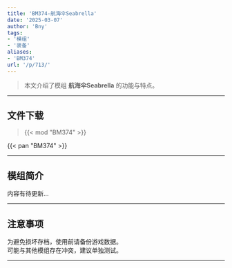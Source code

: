 ```yaml
---
title: 'BM374-航海伞Seabrella'
date: '2025-03-07'
author: 'Bny'
tags:
- '模组'
- '装备'
aliases:
- 'BM374'
url: '/p/713/'
---
```


> 本文介绍了模组 **航海伞Seabrella** 的功能与特点。

---

## 文件下载  

> {{< mod "BM374" >}}  

{{< pan "BM374" >}}  

---

## 模组简介

>  
内容有待更新...  

---

## 注意事项

>  
为避免损坏存档，使用前请备份游戏数据。  
可能与其他模组存在冲突，建议单独测试。  

---

